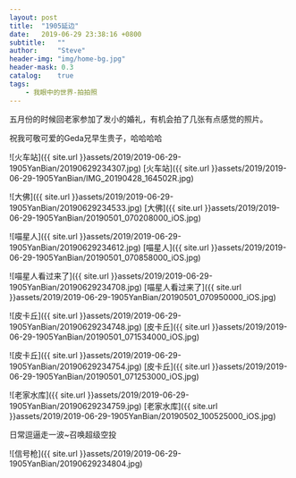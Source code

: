 ```yaml
---
layout: post
title:  "1905延边"
date:   2019-06-29 23:38:16 +0800
subtitle:   ""
author:     "Steve"
header-img: "img/home-bg.jpg"
header-mask: 0.3
catalog:    true
tags:
    - 我眼中的世界-拍拍照
---
```


五月份的时候回老家参加了发小的婚礼，有机会拍了几张有点感觉的照片。

祝我可敬可爱的Geda兄早生贵子，哈哈哈哈

![火车站]({{ site.url }}assets/2019/2019-06-29-1905YanBian/20190629234307.jpg)
[火车站]({{ site.url }}assets/2019/2019-06-29-1905YanBian/IMG_20190428_164502R.jpg)

![大佛]({{ site.url }}assets/2019/2019-06-29-1905YanBian/20190629234533.jpg)
[大佛]({{ site.url }}assets/2019/2019-06-29-1905YanBian/20190501_070208000_iOS.jpg)

![喵星人]({{ site.url }}assets/2019/2019-06-29-1905YanBian/20190629234612.jpg)
[喵星人]({{ site.url }}assets/2019/2019-06-29-1905YanBian/20190501_070858000_iOS.jpg)

![喵星人看过来了]({{ site.url }}assets/2019/2019-06-29-1905YanBian/20190629234708.jpg)
[喵星人看过来了]({{ site.url }}assets/2019/2019-06-29-1905YanBian/20190501_070950000_iOS.jpg)

![皮卡丘]({{ site.url }}assets/2019/2019-06-29-1905YanBian/20190629234748.jpg)
[皮卡丘]({{ site.url }}assets/2019/2019-06-29-1905YanBian/20190501_071534000_iOS.jpg)

![皮卡丘]({{ site.url }}assets/2019/2019-06-29-1905YanBian/20190629234754.jpg)
[皮卡丘]({{ site.url }}assets/2019/2019-06-29-1905YanBian/20190501_071253000_iOS.jpg)

![老家水库]({{ site.url }}assets/2019/2019-06-29-1905YanBian/20190629234759.jpg)
[老家水库]({{ site.url }}assets/2019/2019-06-29-1905YanBian/20190502_100525000_iOS.jpg)

日常逗逼走一波~召唤超级空投

![信号枪]({{ site.url }}assets/2019/2019-06-29-1905YanBian/20190629234804.jpg)